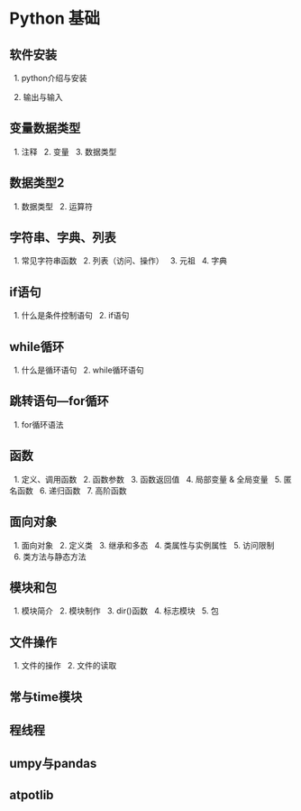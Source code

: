 # Python 基础

## 软件安装

  1. python介绍与安装

  2. 输出与输入

## 变量数据类型

  1. 注释
  2. 变量
  3. 数据类型

## 数据类型2

  1. 数据类型
  2. 运算符

## 字符串、字典、列表

  1. 常见字符串函数
  2. 列表（访问、操作）
  3. 元祖
  4. 字典

## if语句

  1. 什么是条件控制语句
  2. if语句

## while循环

  1. 什么是循环语句
  2. while循环语句

## 跳转语句—for循环

  1. for循环语法

## 函数

  1. 定义、调用函数
  2. 函数参数
  3. 函数返回值
  4. 局部变量 & 全局变量
  5. 匿名函数
  6. 递归函数
  7. 高阶函数


  ## 面向对象
    1. 面向对象
    2. 定义类
    3. 继承和多态
    4. 类属性与实例属性
    5. 访问限制
    6. 类方法与静态方法

  ## 模块和包

    1. 模块简介
    2. 模块制作
    3. dir()函数
    4. 标志模块
    5. 包

  ## 文件操作

    1. 文件的操作
    2. 文件的读取

  ## 常与time模块

  ## 程线程

  ## umpy与pandas

  ## atpotlib
